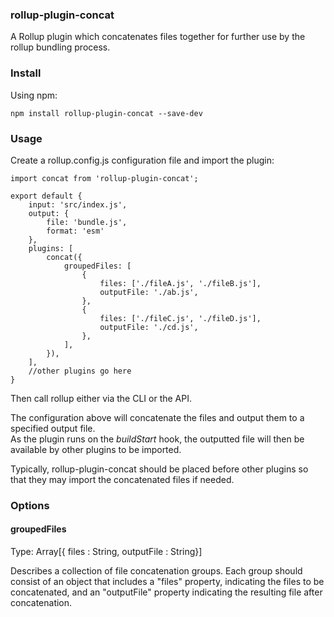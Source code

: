 ### rollup-plugin-concat
A Rollup plugin which concatenates files together for further use by the rollup bundling process.

### Install

Using npm:

```npm install rollup-plugin-concat --save-dev```

### Usage

Create a rollup.config.js configuration file and import the plugin:

```
import concat from 'rollup-plugin-concat';

export default {
    input: 'src/index.js',
    output: {
        file: 'bundle.js',
        format: 'esm'
    },
    plugins: [
        concat({
            groupedFiles: [
                {
                    files: ['./fileA.js', './fileB.js'],
                    outputFile: './ab.js',
                },
                {
                    files: ['./fileC.js', './fileD.js'],
                    outputFile: './cd.js',
                },
            ],
        }),
    ],
    //other plugins go here
}
```
Then call rollup either via the CLI or the API.


The configuration above will concatenate the files and output them to a specified output file.  
As the plugin runs on the *buildStart* hook, the outputted file will then be available by other plugins to be imported.  

Typically, rollup-plugin-concat should be placed before other plugins so that they may import the concatenated files if needed.


### Options


#### groupedFiles

Type: Array[{ files : String, outputFile : String}]

Describes a collection of file concatenation groups. Each group should consist of an object that includes a "files" property, indicating the files to be concatenated, and an "outputFile" property indicating the resulting file after concatenation.